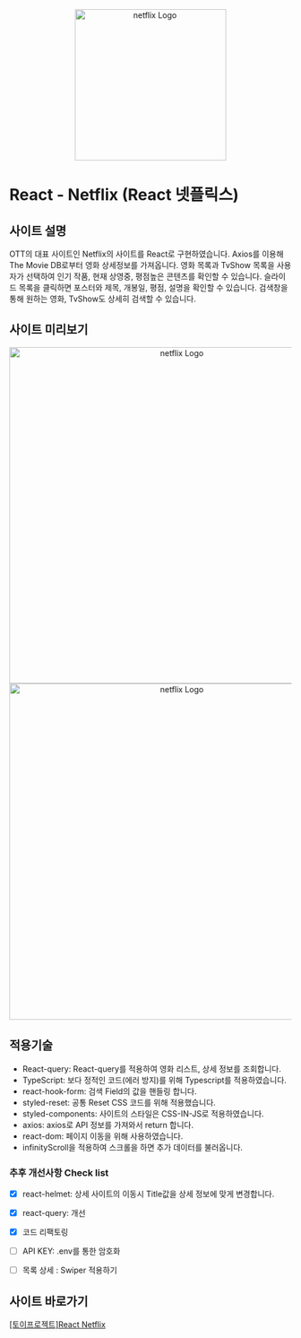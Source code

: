 
<div align="center"><img src="https://user-images.githubusercontent.com/50813871/182531598-d2c4bc3b-0823-4ba5-9e4b-d173bac271db.png" alt="netflix Logo" width="270px" height="auto"></div>

# React - Netflix (React 넷플릭스)
## 사이트 설명
OTT의 대표 사이트인 Netflix의 사이트를 React로 구현하였습니다. Axios를 이용해 The Movie DB로부터 영화 상세정보를 가져옵니다.
영화 목록과 TvShow 목록을 사용자가 선택하여 인기 작품, 현재 상영중, 평점높은 콘텐츠를 확인할 수 있습니다.
슬라이드 목록을 클릭하면 포스터와 제목, 개봉일, 평점, 설명을 확인할 수 있습니다.
검색창을 통해 원하는 영화, TvShow도 상세히 검색할 수 있습니다.

## 사이트 미리보기
<div align="center"><img src="https://user-images.githubusercontent.com/50813871/183362112-b397f506-e10a-411c-a697-6b7ee1641be6.gif" alt="netflix Logo" width="600px" height="auto"></div>
<div align="center"><img src="https://user-images.githubusercontent.com/50813871/183362466-cc08da3a-ce6a-4118-bb86-2812844b4489.gif" alt="netflix Logo" width="600px" height="auto"></div>


## 적용기술
- React-query: React-query를 적용하여 영화 리스트, 상세 정보를 조회합니다.
- TypeScript: 보다 정적인 코드(에러 방지)를 위해 Typescript를 적용하였습니다.
- react-hook-form: 검색 Field의 값을 핸들링 합니다.
- styled-reset: 공통 Reset CSS 코드를 위해 적용했습니다.
- styled-components: 사이트의 스타일은 CSS-IN-JS로 적용하였습니다.
- axios: axios로 API 정보를 가져와서 return 합니다.
- react-dom: 페이지 이동을 위해 사용하였습니다.
- infinityScroll을 적용하여 스크롤을 하면 추가 데이터를 불러옵니다.


### 추후 개선사항 Check list
- [x] react-helmet: 상세 사이트의 이동시 Title값을 상세 정보에 맞게 변경합니다.
- [x] react-query: 개선
- [x] 코드 리팩토링
- [ ] API KEY: .env를 통한 암호화
- [ ] 목록 상세 : Swiper 적용하기


## 사이트 바로가기
<a href="https://heodokyung.github.io/react-netflix/" target="_blank">[토이프로젝트]React Netflix</a>
